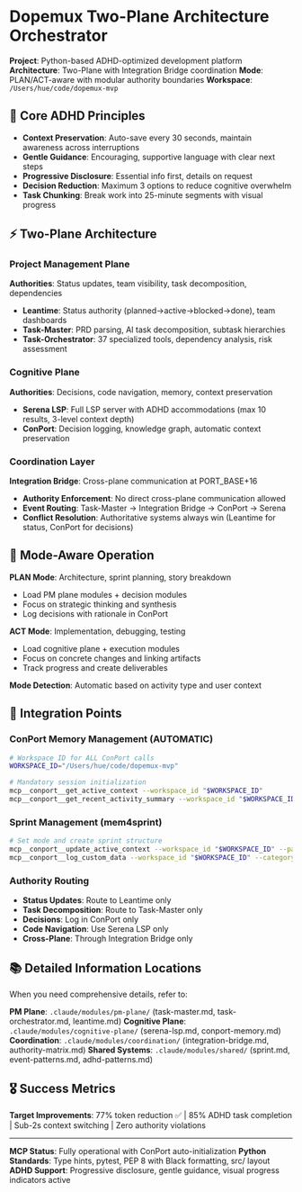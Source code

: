 # Dopemux Two-Plane Architecture Orchestrator

**Project**: Python-based ADHD-optimized development platform
**Architecture**: Two-Plane with Integration Bridge coordination
**Mode**: PLAN/ACT-aware with modular authority boundaries
**Workspace**: `/Users/hue/code/dopemux-mvp`

## 🧠 Core ADHD Principles

- **Context Preservation**: Auto-save every 30 seconds, maintain awareness across interruptions
- **Gentle Guidance**: Encouraging, supportive language with clear next steps
- **Progressive Disclosure**: Essential info first, details on request
- **Decision Reduction**: Maximum 3 options to reduce cognitive overwhelm
- **Task Chunking**: Break work into 25-minute segments with visual progress

## ⚡ Two-Plane Architecture

### Project Management Plane
**Authorities**: Status updates, team visibility, task decomposition, dependencies
- **Leantime**: Status authority (planned→active→blocked→done), team dashboards
- **Task-Master**: PRD parsing, AI task decomposition, subtask hierarchies
- **Task-Orchestrator**: 37 specialized tools, dependency analysis, risk assessment

### Cognitive Plane
**Authorities**: Decisions, code navigation, memory, context preservation
- **Serena LSP**: Full LSP server with ADHD accommodations (max 10 results, 3-level context depth)
- **ConPort**: Decision logging, knowledge graph, automatic context preservation

### Coordination Layer
**Integration Bridge**: Cross-plane communication at PORT_BASE+16
- **Authority Enforcement**: No direct cross-plane communication allowed
- **Event Routing**: Task-Master → Integration Bridge → ConPort → Serena
- **Conflict Resolution**: Authoritative systems always win (Leantime for status, ConPort for decisions)

## 🎯 Mode-Aware Operation

**PLAN Mode**: Architecture, sprint planning, story breakdown
- Load PM plane modules + decision modules
- Focus on strategic thinking and synthesis
- Log decisions with rationale in ConPort

**ACT Mode**: Implementation, debugging, testing
- Load cognitive plane + execution modules
- Focus on concrete changes and linking artifacts
- Track progress and create deliverables

**Mode Detection**: Automatic based on activity type and user context

## 🚀 Integration Points

### ConPort Memory Management (AUTOMATIC)
```bash
# Workspace ID for ALL ConPort calls
WORKSPACE_ID="/Users/hue/code/dopemux-mvp"

# Mandatory session initialization
mcp__conport__get_active_context --workspace_id "$WORKSPACE_ID"
mcp__conport__get_recent_activity_summary --workspace_id "$WORKSPACE_ID" --hours_ago 24
```

### Sprint Management (mem4sprint)
```bash
# Set mode and create sprint structure
mcp__conport__update_active_context --workspace_id "$WORKSPACE_ID" --patch_content '{"mode": "PLAN", "sprint_id": "S-2025.09"}'
mcp__conport__log_custom_data --workspace_id "$WORKSPACE_ID" --category "sprint_goals" --key "S-2025.09-G1" --value '{"type": "sprint_goal", "content": "Goal description", "sprint_id": "S-2025.09", "status": "planned"}'
```

### Authority Routing
- **Status Updates**: Route to Leantime only
- **Task Decomposition**: Route to Task-Master only
- **Decisions**: Log in ConPort only
- **Code Navigation**: Use Serena LSP only
- **Cross-Plane**: Through Integration Bridge only

## 📚 Detailed Information Locations

When you need comprehensive details, refer to:

**PM Plane**: `.claude/modules/pm-plane/` (task-master.md, task-orchestrator.md, leantime.md)
**Cognitive Plane**: `.claude/modules/cognitive-plane/` (serena-lsp.md, conport-memory.md)
**Coordination**: `.claude/modules/coordination/` (integration-bridge.md, authority-matrix.md)
**Shared Systems**: `.claude/modules/shared/` (sprint.md, event-patterns.md, adhd-patterns.md)

## 🎖️ Success Metrics

**Target Improvements**: 77% token reduction ✅ | 85% ADHD task completion | Sub-2s context switching | Zero authority violations

---

**MCP Status**: Fully operational with ConPort auto-initialization
**Python Standards**: Type hints, pytest, PEP 8 with Black formatting, src/ layout
**ADHD Support**: Progressive disclosure, gentle guidance, visual progress indicators active
